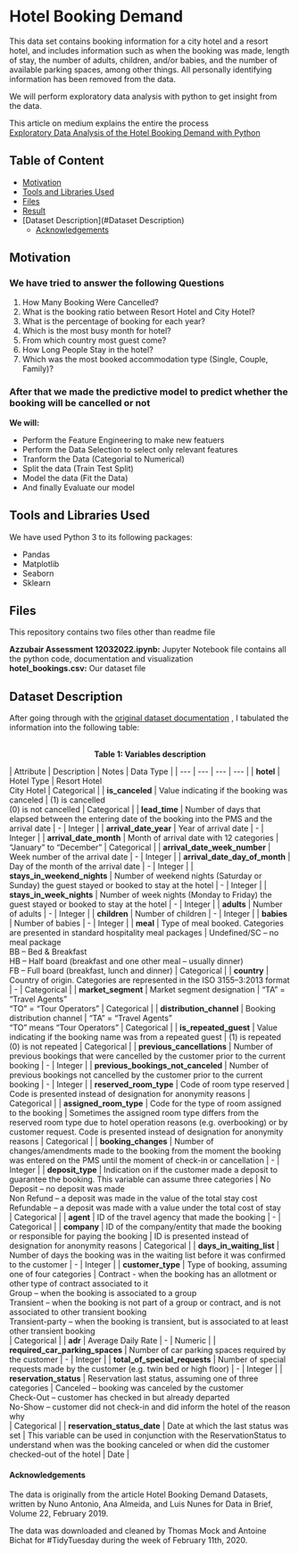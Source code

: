 # Hotel Booking Demand

This data set contains booking information for a city hotel and a resort hotel, and includes information such as when the booking was made, length of stay, the number of adults, children, and/or babies, and the number of available parking spaces, among other things.
All personally identifying information has been removed from the data.

We will perform exploratory data analysis with python to get insight from the data.  

This article on medium explains the entire the process  
[Exploratory Data Analysis of the Hotel Booking Demand with Python](https://medium.com/@aaqibqs/exploratory-data-analysis-of-the-hotel-booking-demand-with-python-200925230106)


## Table of Content
- [Motivation](#Motivation)
- [Tools and Libraries Used](#Tools-and-Libraries-Used)
- [Files](#Files)
- [Result](#Result)
- [Dataset Description](#Dataset Description)
  - [Acknowledgements](#Acknowledgements)

## Motivation

### We have tried to answer the following Questions
1. How Many Booking Were Cancelled?
2. What is the booking ratio between Resort Hotel and City Hotel?
3. What is the percentage of booking for each year?
4. Which is the most busy month for hotel?
5. From which country most guest come?
6. How Long People Stay in the hotel?
7. Which was the most booked accommodation type (Single, Couple, Family)?

### After that we made the predictive model to predict whether the booking will be cancelled or not

**We will:**
- Perform the Feature Engineering to make new featuers
- Perform the Data Selection to select only relevant features
- Tranform the Data (Categorial to Numerical)
- Split the data (Train Test Split)
- Model the data (Fit the Data)
- And finally Evaluate our model

## Tools and Libraries Used
We have used Python 3 to its following packages:
- Pandas
- Matplotlib
- Seaborn
- Sklearn

## Files
This repository contains two files other than readme file

**Azzubair Assessment 12032022.ipynb:** Jupyter Notebook file contains all the python code, documentation and visualization  
**hotel_bookings.csv:** Our dataset file

## Dataset Description
After going through with the [original dataset documentation](https://www.sciencedirect.com/science/article/pii/S2352340918315191) , I tabulated the information into the following table: <br><br> 
**<p align="center">Table 1: Variables description </p>**
| Attribute | Description | Notes | Data Type |
| --- | --- | --- | --- |
| **hotel** | Hotel Type | Resort Hotel <br> City Hotel | Categorical |
| **is_canceled** | Value indicating if the booking was canceled | (1) is cancelled <br> (0) is not cancelled | Categorical |
| **lead_time** | Number of days that elapsed between the entering date of the booking into the PMS and the arrival date | - | Integer |
| **arrival_date_year** | Year of arrival date | - | Integer |
| **arrival_date_month** | Month of arrival date with 12 categories | “January” to “December” | Categorical |
| **arrival_date_week_number** | Week number of the arrival date | - | Integer |
| **arrival_date_day_of_month** | Day of the month of the arrival date | - | Integer |
| **stays_in_weekend_nights** | Number of weekend nights (Saturday or Sunday) the guest stayed or booked to stay at the hotel | - | Integer |
| **stays_in_week_nights** | Number of week nights (Monday to Friday) the guest stayed or booked to stay at the hotel | - | Integer |
| **adults** | Number of adults | - | Integer |
| **children** | Number of children | - | Integer |
| **babies** | Number of babies | - | Integer |
| **meal** | Type of meal booked. Categories are presented in standard hospitality meal packages | Undefined/SC – no meal package <br> BB – Bed & Breakfast  <br> HB – Half board (breakfast and one other meal – usually dinner) <br> FB – Full board (breakfast, lunch and dinner) | Categorical |
| **country** | Country of origin. Categories are represented in the ISO 3155–3:2013 format | - | Categorical |
| **market_segment** | Market segment designation | “TA” =  “Travel Agents” <br> “TO” = “Tour Operators” | Categorical |
| **distribution_channel** | Booking distribution channel | “TA” = “Travel Agents” <br> “TO” means “Tour Operators” | Categorical |
| **is_repeated_guest** | Value indicating if the booking name was from a repeated guest | (1) is repeated <br> (0) is not repeated | Categorical |
| **previous_cancellations** | Number of previous bookings that were cancelled by the customer prior to the current booking | - | Integer |
| **previous_bookings_not_canceled** | Number of previous bookings not cancelled by the customer prior to the current booking | - | Integer |
| **reserved_room_type** | Code of room type reserved | Code is presented instead of designation for anonymity reasons | Categorical |
| **assigned_room_type** | Code for the type of room assigned to the booking | Sometimes the assigned room type differs from the reserved room type due to hotel operation reasons (e.g. overbooking) or by customer request. Code is presented instead of designation for anonymity reasons | Categorical |
| **booking_changes** | Number of changes/amendments made to the booking from the moment the booking was entered on the PMS until the moment of check-in or cancellation | - | Integer |
| **deposit_type** | Indication on if the customer made a deposit to guarantee the booking. This variable can assume three categories | No Deposit – no deposit was made <br> Non Refund – a deposit was made in the value of the total stay cost <br> Refundable – a deposit was made with a value under the total cost of stay <br> | Categorical |
| **agent** | ID of the travel agency that made the booking | - | Categorical |
| **company** | ID of the company/entity that made the booking or responsible for paying the booking | ID is presented instead of designation for anonymity reasons | Categorical |
| **days_in_waiting_list** | Number of days the booking was in the waiting list before it was confirmed to the customer | - | Integer |
| **customer_type** | Type of booking, assuming one of four categories | Contract - when the booking has an allotment or other type of contract associated to it <br> Group – when the booking is associated to a group <br> Transient – when the booking is not part of a group or contract, and is not associated to other transient booking <br> Transient-party – when the booking is transient, but is associated to at least other transient booking <br> | Categorical |
| **adr** | Average Daily Rate | - | Numeric |
| **required_car_parking_spaces** | Number of car parking spaces required by the customer | - | Integer |
| **total_of_special_requests** | Number of special requests made by the customer (e.g. twin bed or high floor) | - | Integer |
| **reservation_status** | Reservation last status, assuming one of three categories | Canceled – booking was canceled by the customer <br> Check-Out – customer has checked in but already departed <br> No-Show – customer did not check-in and did inform the hotel of the reason why <br> | Categorical |
| **reservation_status_date** | Date at which the last status was set | This variable can be used in conjunction with the ReservationStatus to understand when was the booking canceled or when did the customer checked-out of the hotel | Date |


#### Acknowledgements
The data is originally from the article Hotel Booking Demand Datasets, written by Nuno Antonio, Ana Almeida, and Luis Nunes for Data in Brief, Volume 22, February 2019.

The data was downloaded and cleaned by Thomas Mock and Antoine Bichat for #TidyTuesday during the week of February 11th, 2020.
